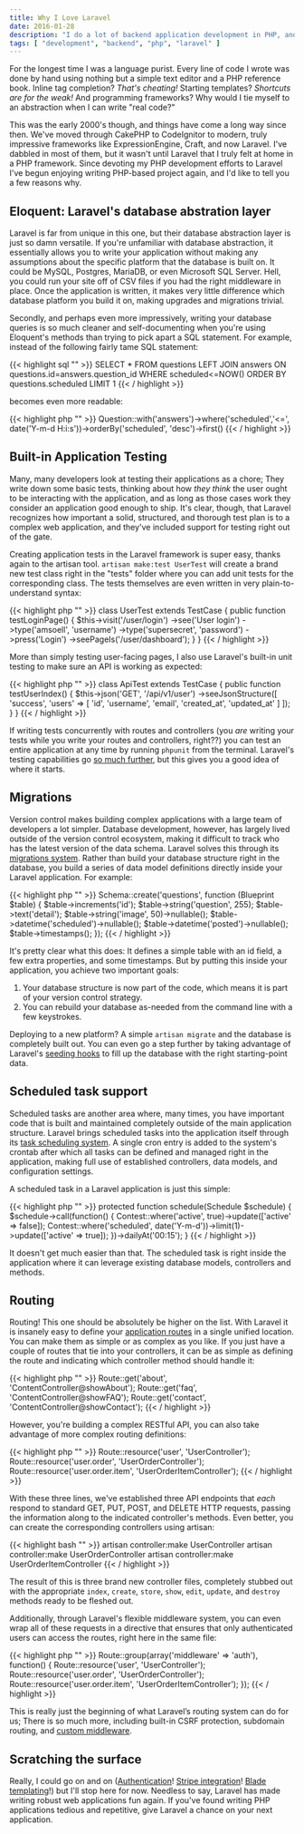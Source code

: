 ```yaml
---
title: Why I Love Laravel
date: 2016-01-28
description: "I do a lot of backend application development in PHP, and preferably with the Laravel framework. What do I love so much about Laravel? Glad you asked."
tags: [ "development", "backend", "php", "laravel" ]
---
```


For the longest time I was a language purist. Every line of code I wrote was done by hand using nothing but a simple text editor and a PHP reference book. Inline tag completion? _That's cheating!_ Starting templates? _Shortcuts are for the weak!_ And programming frameworks? Why would I tie myself to an abstraction when I can write "real code?"

This was the early 2000's though, and things have come a long way since then. We've moved through CakePHP to CodeIgnitor to modern, truly impressive frameworks like ExpressionEngine, Craft, and now Laravel. I've dabbled in most of them, but it wasn't until Laravel that I truly felt at home in a PHP framework. Since devoting my PHP development efforts to Laravel I've begun enjoying writing PHP-based project again, and I'd like to tell you a few reasons why.

## Eloquent: Laravel's database abstration layer

Laravel is far from unique in this one, but their database abstraction layer is just so damn versatile. If you're unfamiliar with database abstraction, it essentially allows you to write your application without making any assumptions about the specific platform that the database is built on. It could be MySQL, Postgres, MariaDB, or even Microsoft SQL Server. Hell, you could run your site off of CSV files if you had the right middleware in place. Once the application is written, it makes very little difference which database platform you build it on, making upgrades and migrations trivial.

Secondly, and perhaps even more impressively, writing your database queries is so much cleaner and self-documenting when you're using Eloquent's methods than trying to pick apart a SQL statement. For example, instead of the following fairly tame SQL statement:

{{< highlight sql "" >}}
SELECT * FROM questions LEFT JOIN answers ON questions.id=answers.question_id WHERE scheduled<=NOW() ORDER BY questions.scheduled LIMIT 1
{{< / highlight >}}

becomes even more readable:

{{< highlight php "" >}}
Question::with('answers')->where('scheduled','<=', date('Y-m-d H:i:s'))->orderBy('scheduled', 'desc')->first()
{{< / highlight >}}

## Built-in Application Testing

Many, many developers look at testing their applications as a chore; They write down some basic tests, thinking about how _they think_ the user ought to be interacting with the application, and as long as those cases work they consider an application good enough to ship. It's clear, though, that Laravel recognizes how important a solid, structured, and thorough test plan is to a complex web application, and they've included support for testing right out of the gate.

Creating application tests in the Laravel framework is super easy, thanks again to the artisan tool. `artisan make:test UserTest` will create a brand new test class right in the "tests" folder where you can add unit tests for the corresponding class. The tests themselves are even written in very plain-to-understand syntax:

{{< highlight php "" >}}
class UserTest extends TestCase {
    public function testLoginPage() {
        $this->visit('/user/login')
            ->see('User login')
            ->type('amsoell', 'username')
            ->type('supersecret', 'password')
            ->press('Login')
            ->seePageIs('/user/dashboard');
    }
}
{{< / highlight >}}

More than simply testing user-facing pages, I also use Laravel's built-in unit testing to make sure an API is working as expected:

{{< highlight php "" >}}
class ApiTest extends TestCase {
    public function testUserIndex() {
        $this->json('GET', '/api/v1/user')
            ->seeJsonStructure([
                'success',
                'users' => [
                    'id', 'username', 'email', 'created_at', 'updated_at'
                ]
            ]);
    }
}
{{< / highlight >}}

If writing tests concurrently with routes and controllers (you _are_ writing your tests while you write your routes and controllers, right??) you can test an entire application at any time by running `phpunit` from the terminal. Laravel's testing capabilities go [so much further](https://laravel.com/docs/testing), but this gives you a good idea of where it starts.

## Migrations

Version control makes building complex applications with a large team of developers a lot simpler. Database development, however, has largely lived outside of the version control ecosystem, making it difficult to track who has the latest version of the data schema. Laravel solves this through its [migrations system](https://laravel.com/docs/migrations). Rather than build your database structure right in the database, you build a series of data model definitions directly inside your Laravel application. For example:

{{< highlight php "" >}}
Schema::create('questions', function (Blueprint $table) {
  $table->increments('id');
  $table->string('question', 255);
  $table->text('detail');
  $table->string('image', 50)->nullable();
  $table->datetime('scheduled')->nullable();
  $table->datetime('posted')->nullable();
  $table->timestamps();
});
{{< / highlight >}}

It's pretty clear what this does: It defines a simple table with an id field, a few extra properties, and some timestamps. But by putting this inside your application, you achieve two important goals:

1. Your database structure is now part of the code, which means it is part of your version control strategy.
2. You can rebuild your database as-needed from the command line with a few keystrokes.

Deploying to a new platform? A simple `artisan migrate` and the database is completely built out. You can even go a step further by taking advantage of Laravel's [seeding hooks](https://laravel.com/docs/seeding) to fill up the database with the right starting-point data.

## Scheduled task support

Scheduled tasks are another area where, many times, you have important code that is built and maintained completely outside of the main application structure. Laravel brings scheduled tasks into the application itself through its [task scheduling system](https://laravel.com/docs/scheduling). A single cron entry is added to the system's crontab after which all tasks can be defined and managed right in the application, making full use of established controllers, data models, and configuration settings.

A scheduled task in a Laravel application is just this simple:

{{< highlight php "" >}}
protected function schedule(Schedule $schedule) {
    $schedule->call(function() {
        Contest::where('active', true)->update(['active' => false]);
        Contest::where('scheduled', date('Y-m-d'))->limit(1)->update(['active' => true]);
    })->dailyAt('00:15');
}
{{< / highlight >}}

It doesn't get much easier than that. The scheduled task is right inside the application where it can leverage existing database models, controllers and methods.

## Routing

Routing! This one should be absolutely be higher on the list. With Laravel it is insanely easy to define your [application routes](https://laravel.com/docs/routing) in a single unified location. You can make them as simple or as complex as you like. If you just have a couple of routes that tie into your controllers, it can be as simple as defining the route and indicating which controller method should handle it:

{{< highlight php "" >}}
Route::get('about', 'ContentController@showAbout');
Route::get('faq', 'ContentController@showFAQ');
Route::get('contact', 'ContentController@showContact');
{{< / highlight >}}

However, you're building a complex RESTful API, you can also take advantage of more complex routing definitions:

{{< highlight php "" >}}
Route::resource('user', 'UserController');
Route::resource('user.order', 'UserOrderController');
Route::resource('user.order.item', 'UserOrderItemController');
{{< / highlight >}}

With these three lines, we've established three API endpoints that _each_ respond to standard GET, PUT, POST, and DELETE HTTP requests, passing the information along to the indicated controller's methods. Even better, you can create the corresponding controllers using artisan:

{{< highlight bash "" >}}
artisan controller:make UserController
artisan controller:make UserOrderController
artisan controller:make UserOrderItemController
{{< / highlight >}}

The result of this is three brand new controller files, completely stubbed out with the appropriate `index`, `create`, `store`, `show`, `edit`, `update`, and `destroy` methods ready to be fleshed out.

Additionally, through Laravel's flexible middleware system, you can even wrap all of these requests in a directive that ensures that only authenticated users can access the routes, right here in the same file:

{{< highlight php "" >}}
Route::group(array('middleware' => 'auth'), function() {
    Route::resource('user', 'UserController');
    Route::resource('user.order', 'UserOrderController');
    Route::resource('user.order.item', 'UserOrderItemController');
});
{{< / highlight >}}

This is really just the beginning of what Laravel’s routing system can do for us; There is so much more, including built-in CSRF protection, subdomain routing, and [custom middleware](https://laravel.com/docs/middleware).

## Scratching the surface

Really, I could go on and on ([Authentication](https://laravel.com/docs/authentication)! [Stripe integration](https://laravel.com/docs/billing)! [Blade templating](https://laravel.com/docs/blade)!) but I'll stop here for now. Needless to say, Laravel has made writing robust web applications fun again. If you've found writing PHP applications tedious and repetitive, give Laravel a chance on your next application.
